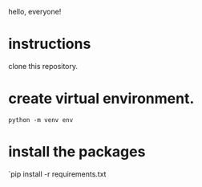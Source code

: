 hello, everyone!

# instructions
clone this repository.

# create virtual environment.
`python -m venv env`

# install the packages
`pip install -r requirements.txt